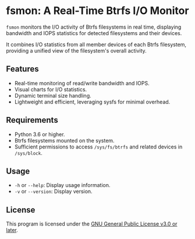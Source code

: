 # fsmon: A Real-Time Btrfs I/O Monitor

`fsmon` monitors the I/O activity of Btrfs filesystems in real time, displaying bandwidth and IOPS statistics for detected filesystems and their devices.

It combines I/O statistics from all member devices of each Btrfs filesystem, providing a unified view of the filesystem's overall activity.

## Features

- Real-time monitoring of read/write bandwidth and IOPS.
- Visual charts for I/O statistics.
- Dynamic terminal size handling.
- Lightweight and efficient, leveraging sysfs for minimal overhead.

## Requirements

- Python 3.6 or higher.
- Btrfs filesystems mounted on the system.
- Sufficient permissions to access `/sys/fs/btrfs` and related devices in `/sys/block`.

## Usage

- `-h` or `--help`: Display usage information.
- `-v` or `--version`: Display version.

## License

This program is licensed under the [GNU General Public License v3.0 or later](https://www.gnu.org/licenses/gpl-3.0.html).